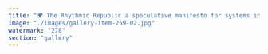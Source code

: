 ```yaml
---
title: "🌍 The Rhythmic Republic a speculative manifesto for systems in sync<br /><br />Amid collapsing certainties and ossified architectures, a new republic hums into being—not through sovereignty, but through resonance.<br /><br />This is The Rhythmic Republic:<br />- Where trust is not imposed but felt through synchrony<br />- Where identities orbit like motifs—fluid, refracted, and recomposed<br />- Where protocols don’t dominate, they listen and respond<br /><br />🌀 Governance here isn’t consensus-by-force. It’s improvisation-with-constraints—a collective beat negotiated in motion.<br /><br />Static systems fracture under plural realities. The Rhythmic Republic dances between them.<br /><br />This isn’t utopia. It’s polyphony. It doesn’t promise finality. It offers tempo-aware truth.<br /><br />And perhaps most importantly—it doesn’t fear forks. It composes with them."
image: "./images/gallery-item-259-02.jpg"
watermark: "278"
section: "gallery"
---
```

